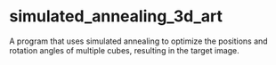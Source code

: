 # simulated_annealing_3d_art
A program that uses simulated annealing to optimize the positions and rotation angles of multiple cubes, resulting in the target image.
